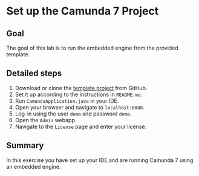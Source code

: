 # Set up the Camunda 7 Project

## Goal

The goal of this lab is to run the embedded engine from the provided template.

## Detailed steps

1. Download or clone the [template project](https://github.com/hkupitz/c7-training-embedded) from GitHub.
2. Set it up according to the instructions in `README.md`.
3. Run `CamundaApplication.java` in your IDE.
4. Open your browser and navigate to `localhost:8080`.
5. Log-in using the user `demo` and password `demo`.
6. Open the `Admin` webapp.
7. Navigate to the `License` page and enter your license.

## Summary

In this exercise you have set up your IDE and are running Camunda 7 using an embedded engine.